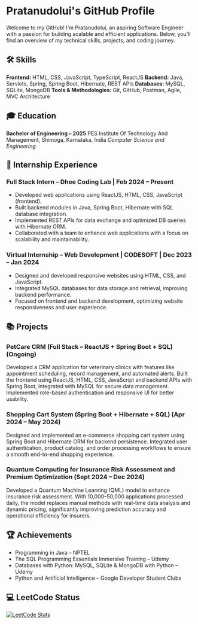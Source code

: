 # Pratanudolui's GitHub Profile

Welcome to my GitHub! I'm Pratanudolui, an aspiring Software Engineer with a passion for building scalable and efficient applications. Below, you'll find an overview of my technical skills, projects, and coding journey.

## 🛠 Skills

**Frontend:** HTML, CSS, JavaScript, TypeScript, ReactJS
**Backend:** Java, Servlets, Spring, Spring Boot, Hibernate, REST APIs
**Databases:** MySQL, SQLite, MongoDB
**Tools & Methodologies:** Git, GitHub, Postman, Agile, MVC Architecture

## 🎓 Education

**Bachelor of Engineering – 2025**
PES Institute Of Technology And Management, Shimoga, Karnataka, India
*Computer Science and Engineering*

## 💼 Internship Experience

### Full Stack Intern – Dhee Coding Lab | Feb 2024 – Present

* Developed web applications using ReactJS, HTML, CSS, JavaScript (frontend).
* Built backend modules in Java, Spring Boot, Hibernate with SQL database integration.
* Implemented REST APIs for data exchange and optimized DB queries with Hibernate ORM.
* Collaborated with a team to enhance web applications with a focus on scalability and maintainability.

### Virtual Internship – Web Development | CODESOFT | Dec 2023 – Jan 2024

* Designed and developed responsive websites using HTML, CSS, and JavaScript.
* Integrated MySQL databases for data storage and retrieval, improving backend performance.
* Focused on frontend and backend development, optimizing website responsiveness and user experience.

## 📚 Projects

### PetCare CRM (Full Stack – ReactJS + Spring Boot + SQL) (Ongoing)

Developed a CRM application for veterinary clinics with features like appointment scheduling, record management, and automated alerts. Built the frontend using ReactJS, HTML, CSS, JavaScript and backend APIs with Spring Boot, integrated with MySQL for secure data management. Implemented role-based authentication and responsive UI for better usability.

### Shopping Cart System (Spring Boot + Hibernate + SQL) (Apr 2024 – May 2024)

Designed and implemented an e-commerce shopping cart system using Spring Boot and Hibernate ORM for backend persistence. Integrated user authentication, product catalog, and order processing workflows to ensure a smooth end-to-end shopping experience.

### Quantum Computing for Insurance Risk Assessment and Premium Optimization (Sept 2024 – Dec 2024)

Developed a Quantum Machine Learning (QML) model to enhance insurance risk assessment. With 10,000–50,000 applications processed daily, the model replaces manual methods with real-time data analysis and dynamic pricing, significantly improving prediction accuracy and operational efficiency for insurers.

## 🏆 Achievements

* Programming in Java – NPTEL
* The SQL Programming Essentials Immersive Training – Udemy
* Databases with Python: MySQL, SQLite & MongoDB with Python – Udemy
* Python and Artificial Intelligence – Google Developer Student Clubs

## 💻 LeetCode Status

[![LeetCode Stats](https://leetcode-stats-api.herokuapp.com/?pratanudolui58)](https://leetcode.com/pratanudolui58)

